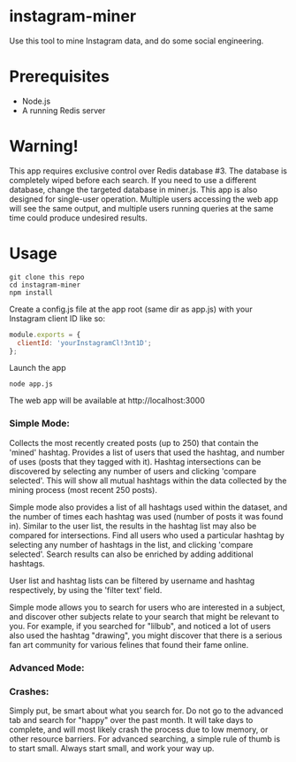 # instagram-miner
Use this tool to mine Instagram data, and do some social engineering.  

Prerequisites
============

  * Node.js
  * A running Redis server

Warning!
============
This app requires exclusive control over Redis database #3.  The database is completely wiped before each search.  If you need to use a different database, change the targeted database in miner.js.   This app is also designed for single-user operation.  Multiple users accessing the web app will see the same output, and multiple users running queries at the same time could produce undesired results.  

Usage
============

```
git clone this repo
cd instagram-miner
npm install
```

Create a config.js file at the app root (same dir as app.js) with your Instagram client ID like so:
```javascript
module.exports = {
  clientId: 'yourInstagramCl!3nt1D';
};
```

Launch the app
```
node app.js
```

The web app will be available at http://localhost:3000

### Simple Mode:
Collects the most recently created posts (up to 250) that contain the 'mined' hashtag.  Provides a list of users that used the hashtag, and number of uses (posts that they tagged with it).  Hashtag intersections can be discovered by selecting any number of users and clicking 'compare selected'.  This will show all mutual hashtags within the data collected by the mining process (most recent 250 posts).  

Simple mode also provides a list of all hashtags used within the dataset, and the number of times each hashtag was used (number of posts it was found in).  Similar to the user list, the results in the hashtag list may also be compared for intersections.  Find all users who used a particular hashtag by selecting any number of hashtags in the list, and clicking 'compare selected'.  Search results can also be enriched by adding additional hashtags.

User list and hashtag lists can be filtered by username and hashtag respectively, by using the 'filter text' field.

Simple mode allows you to search for users who are interested in a subject, and discover other subjects relate to your search that might be relevant to you.  For example, if you searched for "lilbub", and noticed a lot of users also used the hashtag "drawing", you might discover that there is a serious fan art community for various felines that found their fame online. 

### Advanced Mode:


### Crashes:
Simply put, be smart about what you search for.  Do not go to the advanced tab and search for "happy" over the past month.  It will take days to complete, and will most likely crash the process due to low memory, or other resource barriers.  For advanced searching, a simple rule of thumb is to start small.  Always start small, and work your way up.
